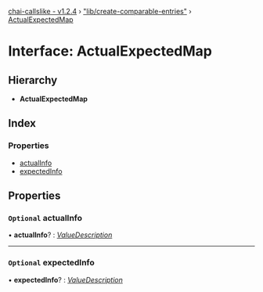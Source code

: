 [chai-callslike - v1.2.4](../README.md) › ["lib/create-comparable-entries"](../modules/_lib_create_comparable_entries_.md) › [ActualExpectedMap](_lib_create_comparable_entries_.actualexpectedmap.md)

# Interface: ActualExpectedMap

## Hierarchy

* **ActualExpectedMap**

## Index

### Properties

* [actualInfo](_lib_create_comparable_entries_.actualexpectedmap.md#optional-actualinfo)
* [expectedInfo](_lib_create_comparable_entries_.actualexpectedmap.md#optional-expectedinfo)

## Properties

### `Optional` actualInfo

• **actualInfo**? : *[ValueDescription](_lib_create_comparable_entries_.valuedescription.md)*

___

### `Optional` expectedInfo

• **expectedInfo**? : *[ValueDescription](_lib_create_comparable_entries_.valuedescription.md)*
